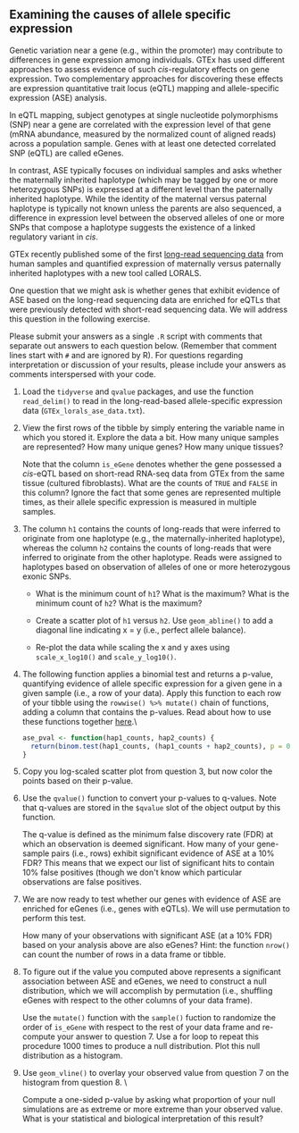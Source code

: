 ## Examining the causes of allele specific expression

Genetic variation near a gene (e.g., within the promoter) may contribute to differences in gene expression among individuals. GTEx has used different approaches to assess evidence of such *cis*-regulatory effects on gene expression. Two complementary approaches for discovering these effects are expression quantitative trait locus (eQTL) mapping and allele-specific expression (ASE) analysis.

In eQTL mapping, subject genotypes at single nucleotide polymorphisms (SNP) near a gene are correlated with the expression level of that gene (mRNA abundance, measured by the normalized count of aligned reads) across a population sample. Genes with at least one detected correlated SNP (eQTL) are called eGenes.

In contrast, ASE typically focuses on individual samples and asks whether the maternally inherited haplotype (which may be tagged by one or more heterozygous SNPs) is expressed at a different level than the paternally inherited haplotype. While the identity of the maternal versus paternal haplotype is typically not known unless the parents are also sequenced, a difference in expression level between the observed alleles of one or more SNPs that compose a haplotype suggests the existence of a linked regulatory variant in *cis*.

GTEx recently published some of the first [long-read sequencing data](https://gtexportal.org/home/downloads/adult-gtex/long_read_data) from human samples and quantified expression of maternally versus paternally inherited haplotypes with a new tool called LORALS.

One question that we might ask is whether genes that exhibit evidence of ASE based on the long-read sequencing data are enriched for eQTLs that were previously detected with short-read sequencing data. We will address this question in the following exercise.

Please submit your answers as a single `.R` script with comments that separate out answers to each question below. (Remember that comment lines start with `#` and are ignored by R). For questions regarding interpretation or discussion of your results, please include your answers as comments interspersed with your code.

1.  Load the `tidyverse` and `qvalue` packages, and use the function `read_delim()` to read in the long-read-based allele-specific expression data (`GTEx_lorals_ase_data.txt`).


2.  View the first rows of the tibble by simply entering the variable name in which you stored it. Explore the data a bit. How many unique samples are represented? How many unique genes? How many unique tissues?

    Note that the column `is_eGene` denotes whether the gene possessed a *cis*-eQTL based on short-read RNA-seq data from GTEx from the same tissue (cultured fibroblasts). What are the counts of `TRUE` and `FALSE` in this column? Ignore the fact that some genes are represented multiple times, as their allele specific expression is measured in multiple samples.


3.  The column `h1` contains the counts of long-reads that were inferred to originate from one haplotype (e.g., the maternally-inherited haplotype), whereas the column `h2` contains the counts of long-reads that were inferred to originate from the other haplotype. Reads were assigned to haplotypes based on observation of alleles of one or more heterozygous exonic SNPs.
    -   What is the minimum count of `h1`? What is the maximum? What is the minimum count of `h2`? What is the maximum?

    -   Create a scatter plot of `h1` versus `h2`. Use `geom_abline()` to add a diagonal line indicating x = y (i.e., perfect allele balance).

    -   Re-plot the data while scaling the x and y axes using `scale_x_log10()` and `scale_y_log10()`.


4.  The following function applies a binomial test and returns a p-value, quantifying evidence of allele specific expression for a given gene in a given sample (i.e., a row of your data). Apply this function to each row of your tibble using the `rowwise() %>% mutate()` chain of functions, adding a column that contains the p-values. Read about how to use these functions together [here](https://dplyr.tidyverse.org/articles/rowwise.html).\

    ``` R
    ase_pval <- function(hap1_counts, hap2_counts) {   
      return(binom.test(hap1_counts, (hap1_counts + hap2_counts), p = 0.5)$p.value) 
    }
    ```

5.  Copy you log-scaled scatter plot from question 3, but now color the points based on their p-value.


6.  Use the `qvalue()` function to convert your p-values to q-values. Note that q-values are stored in the `$qvalue` slot of the object output by this function.

    The q-value is defined as the minimum false discovery rate (FDR) at which an observation is deemed significant. How many of your gene-sample pairs (i.e., rows) exhibit significant evidence of ASE at a 10% FDR? This means that we expect our list of significant hits to contain 10% false positives (though we don't know which particular observations are false positives.


7.  We are now ready to test whether our genes with evidence of ASE are enriched for eGenes (i.e., genes with eQTLs). We will use permutation to perform this test.

    How many of your observations with significant ASE (at a 10% FDR) based on your analysis above are also eGenes? Hint: the function `nrow()` can count the number of rows in a data frame or tibble.


8.  To figure out if the value you computed above represents a significant association between ASE and eGenes, we need to construct a null distribution, which we will accomplish by permutation (i.e., shuffling eGenes with respect to the other columns of your data frame).

    Use the `mutate()` function with the `sample()` fuction to randomize the order of `is_eGene` with respect to the rest of your data frame and re-compute your answer to question 7. Use a for loop to repeat this procedure 1000 times to produce a null distribution. Plot this null distribution as a histogram.


9.  Use `geom_vline()` to overlay your observed value from question 7 on the histogram from question 8. \

    Compute a one-sided p-value by asking what proportion of your null simulations are as extreme or more extreme than your observed value. What is your statistical and biological interpretation of this result?

